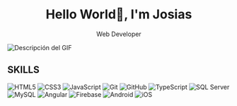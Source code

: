 <h1 align="center"> Hello World👋, I'm Josias  </h1>

<p align="center" color="blue">Web Developer</p>

![Descripción del GIF]([https://user-images.githubusercontent.com/115187902/230700872-d5f44b85-56c7-4e27-80a4-6e2db901e60c.gif](https://i.pinimg.com/originals/81/17/8b/81178b47a8598f0c81c4799f2cdd4057.gif))



## SKILLS

![HTML5](https://img.shields.io/badge/HTML5-E34F26?style=for-the-badge&logo=html5&logoColor=white)  ![CSS3](https://img.shields.io/badge/CSS3-1572B6?style=for-the-badge&logo=css3&logoColor=white) ![JavaScript](https://img.shields.io/badge/JavaScript-F7DF1E?style=for-the-badge&logo=javascript&logoColor=black) ![Git](https://img.shields.io/badge/Git-F05032?style=for-the-badge&logo=git&logoColor=white) ![GitHub](https://img.shields.io/badge/GitHub-181717?style=for-the-badge&logo=github&logoColor=white)   ![TypeScript](https://img.shields.io/badge/TypeScript-3178C6?style=for-the-badge&logo=typescript&logoColor=white)   ![SQL Server](https://img.shields.io/badge/SQL_Server-CC2927?style=for-the-badge&logo=microsoft-sql-server&logoColor=white)  ![MySQL](https://img.shields.io/badge/MySQL-4479A1?style=for-the-badge&logo=mysql&logoColor=white)  ![Angular](https://img.shields.io/badge/Angular-E23237?style=for-the-badge&logo=angular&logoColor=white)  ![Firebase](https://img.shields.io/badge/Firebase-FFCA28?style=for-the-badge&logo=firebase&logoColor=black)  ![Android](https://img.shields.io/badge/Android-3DDC84?style=for-the-badge&logo=android&logoColor=white)  ![iOS](https://img.shields.io/badge/iOS-000000?style=for-the-badge&logo=apple&logoColor=white)

<!--
**JuanRbDev/JuanRbDev** is a ✨ _special_ ✨ repository because its `README.md` (this file) appears on your GitHub profile.
